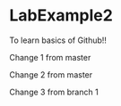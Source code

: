 # LabExample2
To learn basics of Github!!

Change 1 from master

Change 2 from master

Change 3 from branch 1

